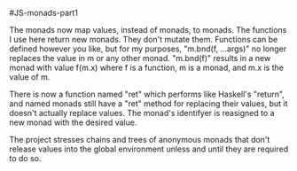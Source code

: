 #JS-monads-part1 

The monads now map values, instead of monads, to monads. The functions I use here return new monads. They don't mutate them. Functions can be defined however you like, but for my purposes, "m.bnd(f, ...args)" no longer replaces the value in m or any other monad. "m.bnd(f)" results in a new monad with value f(m.x) where f is a function, m is a monad, and m.x is the value of m. 

There is now a function named "ret" which performs like Haskell's "return", and named monads still have a "ret" method for replacing their values, but it doesn't actually replace values. The monad's identifyer is reasigned to a new monad with the desired value. 

The project stresses chains and trees of anonymous monads that don't release values into the global environment unless and until they are required to do so.




